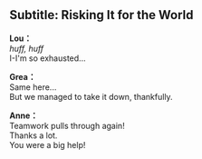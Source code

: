 # 

  
## Subtitle: Risking It for the World
  
**Lou：**  
*huff, huff*  
I-I'm so exhausted...  
  
**Grea：**  
Same here...  
But we managed to take it down, thankfully.  
  
**Anne：**  
Teamwork pulls through again!  
Thanks a lot.  
You were a big help!  
